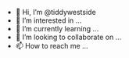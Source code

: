 - 👋 Hi, I’m @tiddywestside
- 👀 I’m interested in ...
- 🌱 I’m currently learning ...
- 💞️ I’m looking to collaborate on ...
- 📫 How to reach me ...

<!---
andrewtoddd/andrewtoddd is a ✨ special ✨ repository because its `README.md` (this file) appears on your GitHub profile.
You can click the Preview link to take a look at your changes.
--->
